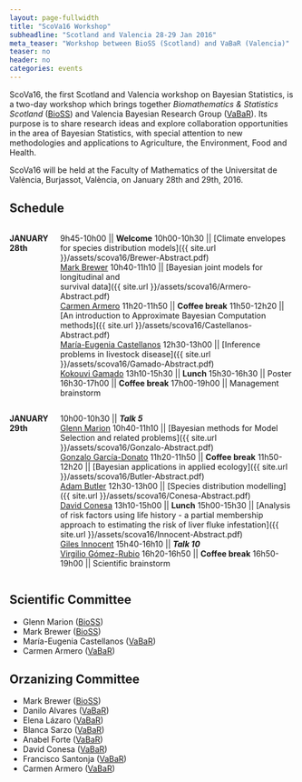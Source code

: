 ```yaml
---
layout: page-fullwidth
title: "ScoVa16 Workshop"
subheadline: "Scotland and Valencia 28-29 Jan 2016"
meta_teaser: "Workshop between BioSS (Scotland) and VaBaR (Valencia)"
teaser: no
header: no
categories: events
---
```


ScoVa16, the first Scotland and Valencia workshop on Bayesian Statistics, is a two-day workshop which brings together *Biomathematics & Statistics Scotland* ([BioSS](http://www.bioss.ac.uk/)) and Valencia Bayesian Research Group ([VaBaR](http://vabar.github.io/)). Its purpose is to share research ideas and explore collaboration opportunities in the area of Bayesian Statistics, with special attention to new methodologies and applications to Agriculture, the Environment, Food and Health. 

ScoVa16 will be held at the Faculty of Mathematics of the Universitat de València, Burjassot, València, on January 28th and 29th, 2016.

## Schedule

<div class="row" markdown="1">
  <div class="small-12 medium-6 columns" markdown="1">

**JANUARY 28th**

9h45-10h00 || **Welcome**
10h00-10h30 || [Climate envelopes for species distribution models]({{ site.url }}/assets/scova16/Brewer-Abstract.pdf)<br>[Mark Brewer](http://www.bioss.ac.uk/people/markb.html)
10h40-11h10 || [Bayesian joint models for longitudinal and <br> survival data]({{ site.url }}/assets/scova16/Armero-Abstract.pdf)<br>[Carmen Armero](http://www.uv.es/armero/)
11h20-11h50 || **Coffee break**
11h50-12h20 || [An introduction to Approximate Bayesian Computation methods]({{ site.url }}/assets/scova16/Castellanos-Abstract.pdf)<br>[María-Eugenia Castellanos](http://bayes.etsii.urjc.es/~mecastel/hp/Contact.html)
12h30-13h00 || [Inference problems in livestock disease]({{ site.url }}/assets/scova16/Gamado-Abstract.pdf)<br>[Kokouvi Gamado](http://www.bioss.ac.uk/people/kokouvi.html")
13h10-15h30 || **Lunch**
15h30-16h30 || Poster
16h30-17h00 || **Coffee break**
17h00-19h00 || Management brainstorm

  </div>
  <div class="small-12 medium-6 columns" markdown="1">

**JANUARY 29th**
	
10h00-10h30 || **_Talk 5_** <br>[Glenn Marion](http://www.bioss.ac.uk/people/glenn.html)
10h40-11h10 || [Bayesian methods for Model Selection and related problems]({{ site.url }}/assets/scova16/Gonzalo-Abstract.pdf)<br>[Gonzalo García-Donato](http://www.uclm.es/profesorado/garcia-donato/)
11h20-11h50 || **Coffee break**
11h50-12h20 || [Bayesian applications in applied ecology]({{ site.url }}/assets/scova16/Butler-Abstract.pdf)<br>[Adam Butler](http://www.bioss.ac.uk/people/adam.html)
12h30-13h00 || [Species distribution modelling]({{ site.url }}/assets/scova16/Conesa-Abstract.pdf)<br>[David Conesa](http://www.geeitema.org/conesa/)
13h10-15h00 || **Lunch** 
15h00-15h30 || [Analysis of risk factors using life history - a partial membership approach to estimating the risk of liver fluke infestation]({{ site.url }}/assets/scova16/Innocent-Abstract.pdf)<br>[Giles Innocent](http://www.bioss.ac.uk/people/giles.html)
15h40-16h10 || **_Talk 10_**<br>[Virgilio Gómez-Rubio](http://www.uclm.es/profesorado/vgomez/)
16h20-16h50 || **Coffee break**
16h50-19h00 || Scientific brainstorm

  </div>
</div>
  
## Scientific Committee

* Glenn Marion ([BioSS](http://www.bioss.ac.uk/))
* Mark Brewer ([BioSS](http://www.bioss.ac.uk/))
* María-Eugenia Castellanos ([VaBaR](http://vabar.github.io/))
* Carmen Armero ([VaBaR](http://vabar.github.io/))

## Orzanizing Committee

* Mark Brewer ([BioSS](http://www.bioss.ac.uk/))
* Danilo Alvares ([VaBaR](http://vabar.github.io/))
* Elena Lázaro ([VaBaR](http://vabar.github.io/))
* Blanca Sarzo ([VaBaR](http://vabar.github.io/))
* Anabel Forte ([VaBaR](http://vabar.github.io/))
* David Conesa ([VaBaR](http://vabar.github.io/))
* Francisco Santonja ([VaBaR](http://vabar.github.io/))
* Carmen Armero ([VaBaR](http://vabar.github.io/))

